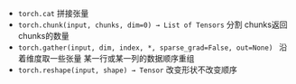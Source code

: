 - `torch.cat` 拼接张量  
- `torch.chunk(input, chunks, dim=0) → List of Tensors` 分割 chunks返回chunks的数量
- `torch.gather(input, dim, index, *, sparse_grad=False, out=None) `
   沿着维度取一些张量 某一行或某一列的数据顺序重组
- `torch.reshape(input, shape) → Tensor` 改变形状不改变顺序